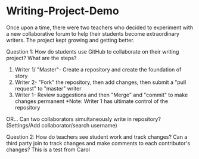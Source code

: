 # Writing-Project-Demo
Once upon a time, there were two teachers who decided to experiment with a new collaborative forum to help their students become extraordinary writers. The project kept growing and getting better.

Question 1: How do students use GitHub to collaborate on their writing project? What are the steps?
1. Writer 1/ "Master"- Create a repository and create the foundation of story
2. Writer 2- "Fork" the repository, then add changes, then submit a "pull request" to "master" writer
3. Writer 1- Review suggestions and then "Merge" and "commit" to make changes permanent 
*Note: Writer 1 has ultimate control of the repository 

OR... Can two collaborators simultaneously write in repository? (Settings/Add collaborator/search username)

Question 2: How do teachers see student work and track changes? Can a third party join to track changes and make comments to each contributor's changes?
This is a test from Carol
